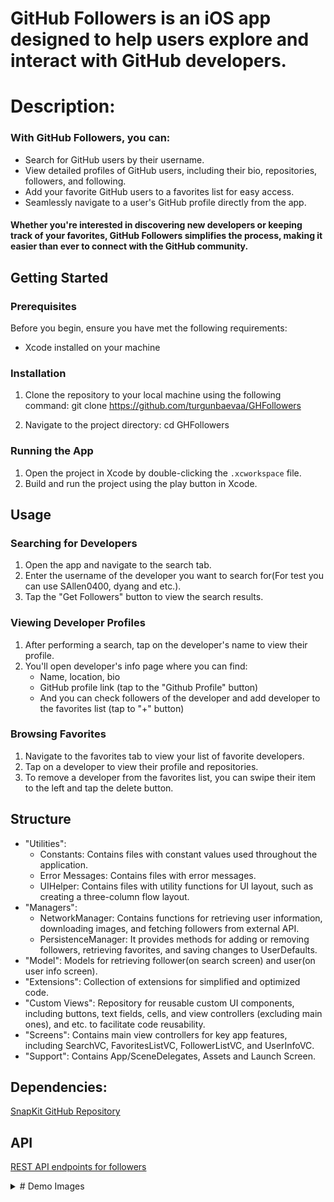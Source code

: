 #  GitHub Followers is an iOS app designed to help users explore and interact with GitHub developers. 

# Description: 
### With GitHub Followers, you can:
- Search for GitHub users by their username.
- View detailed profiles of GitHub users, including their bio, repositories, followers, and following.
- Add your favorite GitHub users to a favorites list for easy access.
- Seamlessly navigate to a user's GitHub profile directly from the app.

#### Whether you're interested in discovering new developers or keeping track of your favorites, GitHub Followers simplifies the process, making it easier than ever to connect with the GitHub community.

## Getting Started

### Prerequisites
Before you begin, ensure you have met the following requirements:
- Xcode installed on your machine

### Installation
1. Clone the repository to your local machine using the following command:
git clone https://github.com/turgunbaevaa/GHFollowers

2. Navigate to the project directory:
cd GHFollowers

### Running the App
1. Open the project in Xcode by double-clicking the `.xcworkspace` file.
2. Build and run the project using the play button in Xcode.

## Usage

### Searching for Developers
1. Open the app and navigate to the search tab.
2. Enter the username of the developer you want to search for(For test you can use SAllen0400, dyang and etc.).
3. Tap the "Get Followers" button to view the search results.

### Viewing Developer Profiles
1. After performing a search, tap on the developer's name to view their profile.
2. You'll open developer's info page where you can find:
    - Name, location, bio
    - GitHub profile link (tap to the "Github Profile" button)
    - And you can check followers of the developer and add developer to the favorites list (tap to "+" button)

### Browsing Favorites
1. Navigate to the favorites tab to view your list of favorite developers.
2. Tap on a developer to view their profile and repositories.
3. To remove a developer from the favorites list, you can swipe their item to the left and tap the delete button.

## Structure
- "Utilities": 
    - Constants: Contains files with constant values used throughout the application.
    - Error Messages: Contains files with error messages.
    - UIHelper: Contains files with utility functions for UI layout, such as creating a three-column flow layout.
- "Managers":
    - NetworkManager: Contains functions for retrieving user information, downloading images, and fetching followers from external API.
    - PersistenceManager: It provides methods for adding or removing followers, retrieving favorites, and saving changes to UserDefaults.
- "Model": Models for retrieving follower(on search screen) and user(on user info screen).
- "Extensions": Collection of extensions for simplified and optimized code.
- "Custom Views": Repository for reusable custom UI components, including buttons, text fields, cells, and view controllers (excluding main ones), and etc. to facilitate code reusability.
- "Screens": Contains main view controllers for key app features, including SearchVC, FavoritesListVC, FollowerListVC, and UserInfoVC.
- "Support": Contains App/SceneDelegates, Assets and Launch Screen.

## Dependencies:
[SnapKit GitHub Repository](https://github.com/SnapKit/SnapKit)

## API
[REST API endpoints for followers](https://docs.github.com/en/rest/users/followers?apiVersion=2022-11-28)


<details>
<summary># Demo Images</summary>
  
![Search for developer](Assets/gh-main-screen.png)
  
</details>
